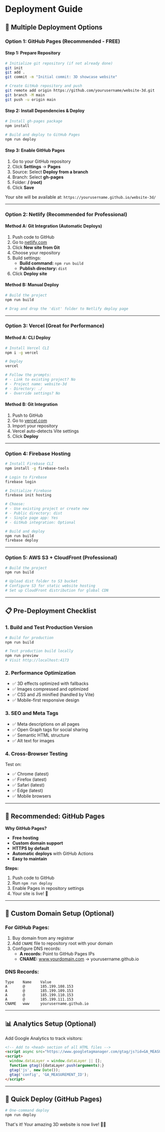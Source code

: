 # Deployment Guide

## 🚀 Multiple Deployment Options

### Option 1: GitHub Pages (Recommended - FREE)

#### Step 1: Prepare Repository
```bash
# Initialize git repository (if not already done)
git init
git add .
git commit -m "Initial commit: 3D showcase website"

# Create GitHub repository and push
git remote add origin https://github.com/yourusername/website-3d.git
git branch -M main
git push -u origin main
```

#### Step 2: Install Dependencies & Deploy
```bash
# Install gh-pages package
npm install

# Build and deploy to GitHub Pages
npm run deploy
```

#### Step 3: Enable GitHub Pages
1. Go to your GitHub repository
2. Click **Settings** → **Pages**
3. Source: Select **Deploy from a branch**
4. Branch: Select **gh-pages**
5. Folder: **/ (root)**
6. Click **Save**

Your site will be available at: `https://yourusername.github.io/website-3d/`

---

### Option 2: Netlify (Recommended for Professional)

#### Method A: Git Integration (Automatic Deploys)
1. Push code to GitHub
2. Go to [netlify.com](https://netlify.com)
3. Click **New site from Git**
4. Choose your repository
5. Build settings:
   - **Build command:** `npm run build`
   - **Publish directory:** `dist`
6. Click **Deploy site**

#### Method B: Manual Deploy
```bash
# Build the project
npm run build

# Drag and drop the 'dist' folder to Netlify deploy page
```

---

### Option 3: Vercel (Great for Performance)

#### Method A: CLI Deploy
```bash
# Install Vercel CLI
npm i -g vercel

# Deploy
vercel

# Follow the prompts:
# - Link to existing project? No
# - Project name: website-3d
# - Directory: ./
# - Override settings? No
```

#### Method B: Git Integration
1. Push to GitHub
2. Go to [vercel.com](https://vercel.com)
3. Import your repository
4. Vercel auto-detects Vite settings
5. Click **Deploy**

---

### Option 4: Firebase Hosting

```bash
# Install Firebase CLI
npm install -g firebase-tools

# Login to Firebase
firebase login

# Initialize Firebase
firebase init hosting

# Choose:
# - Use existing project or create new
# - Public directory: dist
# - Single page app: Yes
# - GitHub integration: Optional

# Build and deploy
npm run build
firebase deploy
```

---

### Option 5: AWS S3 + CloudFront (Professional)

```bash
# Build the project
npm run build

# Upload dist folder to S3 bucket
# Configure S3 for static website hosting
# Set up CloudFront distribution for global CDN
```

---

## 📋 Pre-Deployment Checklist

### 1. Build and Test Production Version
```bash
# Build for production
npm run build

# Test production build locally
npm run preview
# Visit http://localhost:4173
```

### 2. Performance Optimization
- ✅ 3D effects optimized with fallbacks
- ✅ Images compressed and optimized
- ✅ CSS and JS minified (handled by Vite)
- ✅ Mobile-first responsive design

### 3. SEO and Meta Tags
- ✅ Meta descriptions on all pages
- ✅ Open Graph tags for social sharing
- ✅ Semantic HTML structure
- ✅ Alt text for images

### 4. Cross-Browser Testing
Test on:
- ✅ Chrome (latest)
- ✅ Firefox (latest)
- ✅ Safari (latest)
- ✅ Edge (latest)
- ✅ Mobile browsers

---

## 🌟 Recommended: GitHub Pages

**Why GitHub Pages?**
- **Free hosting**
- **Custom domain support**
- **HTTPS by default**
- **Automatic deploys** with GitHub Actions
- **Easy to maintain**

**Steps:**
1. Push code to GitHub
2. Run `npm run deploy`
3. Enable Pages in repository settings
4. Your site is live! 🎉

---

## 🔧 Custom Domain Setup (Optional)

### For GitHub Pages:
1. Buy domain from any registrar
2. Add `CNAME` file to repository root with your domain
3. Configure DNS records:
   - **A records:** Point to GitHub Pages IPs
   - **CNAME:** www.yourdomain.com → yourusername.github.io

### DNS Records:
```
Type    Name    Value
A       @       185.199.108.153
A       @       185.199.109.153
A       @       185.199.110.153
A       @       185.199.111.153
CNAME   www     yourusername.github.io
```

---

## 📊 Analytics Setup (Optional)

Add Google Analytics to track visitors:

```html
<!-- Add to <head> section of all HTML files -->
<script async src="https://www.googletagmanager.com/gtag/js?id=GA_MEASUREMENT_ID"></script>
<script>
  window.dataLayer = window.dataLayer || [];
  function gtag(){dataLayer.push(arguments);}
  gtag('js', new Date());
  gtag('config', 'GA_MEASUREMENT_ID');
</script>
```

---

## 🎯 Quick Deploy (GitHub Pages)

```bash
# One-command deploy
npm run deploy
```

That's it! Your amazing 3D website is now live! 🚀✨